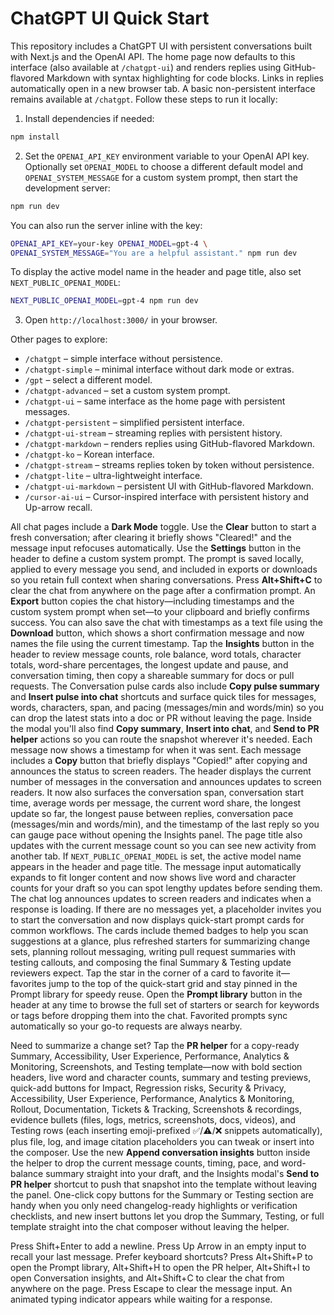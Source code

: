 # ChatGPT UI Quick Start

This repository includes a ChatGPT UI with persistent conversations built with Next.js and the OpenAI API. The home page now defaults to this interface (also available at `/chatgpt-ui`) and renders replies using GitHub-flavored Markdown with syntax highlighting for code blocks. Links in replies automatically open in a new browser tab. A basic non-persistent interface remains available at `/chatgpt`. Follow these steps to run it locally:

1. Install dependencies if needed:

```bash
npm install
```

2. Set the `OPENAI_API_KEY` environment variable to your OpenAI API key.
   Optionally set `OPENAI_MODEL` to choose a different default model and
   `OPENAI_SYSTEM_MESSAGE` for a custom system prompt, then start the development server:

```bash
npm run dev
```

   You can also run the server inline with the key:

```bash
OPENAI_API_KEY=your-key OPENAI_MODEL=gpt-4 \
OPENAI_SYSTEM_MESSAGE="You are a helpful assistant." npm run dev
```

   To display the active model name in the header and page title, also set
   `NEXT_PUBLIC_OPENAI_MODEL`:

```bash
NEXT_PUBLIC_OPENAI_MODEL=gpt-4 npm run dev
```

3. Open `http://localhost:3000/` in your browser.

Other pages to explore:

- `/chatgpt` – simple interface without persistence.
- `/chatgpt-simple` – minimal interface without dark mode or extras.
- `/gpt` – select a different model.
- `/chatgpt-advanced` – set a custom system prompt.
- `/chatgpt-ui` – same interface as the home page with persistent messages.
- `/chatgpt-persistent` – simplified persistent interface.
- `/chatgpt-ui-stream` – streaming replies with persistent history.
- `/chatgpt-markdown` – renders replies using GitHub-flavored Markdown.
- `/chatgpt-ko` – Korean interface.
- `/chatgpt-stream` – streams replies token by token without persistence.
- `/chatgpt-lite` – ultra-lightweight interface.
- `/chatgpt-ui-markdown` – persistent UI with GitHub-flavored Markdown.
- `/cursor-ai-ui` – Cursor-inspired interface with persistent history and Up-arrow recall.

All chat pages include a **Dark Mode** toggle. Use the **Clear** button to start a fresh conversation; after clearing it briefly shows "Cleared!" and the message input refocuses automatically.
Use the **Settings** button in the header to define a custom system prompt. The prompt is saved locally, applied to every
message you send, and included in exports or downloads so you retain full context when sharing conversations.
Press **Alt+Shift+C** to clear the chat from anywhere on the page after a confirmation prompt.
An **Export** button copies the chat history—including timestamps and the custom system prompt when set—to your clipboard and
briefly confirms success.
You can also save the chat with timestamps as a text file using the **Download** button, which shows a short confirmation message
and now names the file using the current timestamp.
Tap the **Insights** button in the header to review message counts, role balance, word totals, character totals, word-share percentages, the longest update and pause, and conversation timing, then copy a shareable summary for docs or pull requests. The Conversation pulse cards also include **Copy pulse summary** and **Insert pulse into chat** shortcuts and surface quick tiles for messages, words, characters, span, and pacing (messages/min and words/min) so you can drop the latest stats into a doc or PR without leaving the page. Inside the modal you'll also find **Copy summary**, **Insert into chat**, and **Send to PR helper** actions so you can route the snapshot wherever it's needed.
Each message now shows a timestamp for when it was sent.
Each message includes a **Copy** button that briefly displays "Copied!" after copying and announces the status to screen readers.
The header displays the current number of messages in the conversation and announces updates to screen readers.
It now also surfaces the conversation span, conversation start time, average words per message, the current word share, the longest update so far, the longest pause between replies, conversation pace (messages/min and words/min), and the timestamp of the last reply so you can gauge pace without opening the Insights panel.
The page title also updates with the current message count so you can see new activity from another tab.
If `NEXT_PUBLIC_OPENAI_MODEL` is set, the active model name appears in the header and page title.
The message input automatically expands to fit longer content and now shows live word and character counts for your draft so you can spot lengthy updates before sending them.
The chat log announces updates to screen readers and indicates when a response is loading.
If there are no messages yet, a placeholder invites you to start the conversation and now displays quick-start prompt cards for
common workflows.
The cards include themed badges to help you scan suggestions at a glance, plus refreshed starters for summarizing change sets, planning rollout messaging, writing pull request summaries with testing callouts, and composing the final Summary & Testing update reviewers expect. Tap the star in the corner of a card to favorite it—favorites jump to the top of the quick-start grid and stay pinned in the Prompt library for speedy reuse.
Open the **Prompt library** button in the header at any time to browse the full set of starters or search for keywords or tags before dropping them into the chat. Favorited prompts sync automatically so your go-to requests are always nearby.

Need to summarize a change set? Tap the **PR helper** for a copy-ready Summary, Accessibility, User Experience, Performance, Analytics & Monitoring, Screenshots, and Testing template—now with bold section headers, live word and character counts, summary and testing previews, quick-add buttons for Impact, Regression risks, Security & Privacy, Accessibility, User Experience, Performance, Analytics & Monitoring, Rollout, Documentation, Tickets & Tracking, Screenshots & recordings, evidence bullets (files, logs, metrics, screenshots, docs, videos), and Testing rows (each inserting emoji-prefixed ✅/⚠️/❌ snippets automatically), plus file, log, and image citation placeholders you can tweak or insert into the composer. Use the new **Append conversation insights** button inside the helper to drop the current message counts, timing, pace, and word-balance summary straight into your draft, and the Insights modal's **Send to PR helper** shortcut to push that snapshot into the template without leaving the panel. One-click copy buttons for the Summary or Testing section are handy when you only need changelog-ready highlights or verification checklists, and new insert buttons let you drop the Summary, Testing, or full template straight into the chat composer without leaving the helper.

Press Shift+Enter to add a newline.
Press Up Arrow in an empty input to recall your last message.
Prefer keyboard shortcuts? Press Alt+Shift+P to open the Prompt library, Alt+Shift+H to open the PR helper, Alt+Shift+I to open Conversation insights, and Alt+Shift+C to clear the chat from anywhere on the page.
Press Escape to clear the message input.
An animated typing indicator appears while waiting for a response.
